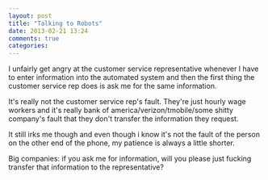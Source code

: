 ```yaml
---
layout: post
title: "Talking to Robots"
date: 2013-02-21 13:24
comments: true
categories: 
---
```

I unfairly get angry at the customer service representative whenever I have to enter information into the automated system and then the first thing the customer service rep does is ask me for the same information.

It's really not the customer service rep's fault.  They're just hourly wage workers and it's really bank of america/verizon/tmobile/some shitty company's fault that they don't transfer the information they request.

It still irks me though and even though i know it's not the fault of the person on the other end of the phone, my patience is always a little shorter.

Big companies: if you ask me for information, will you please just fucking transfer that information to the representative?


